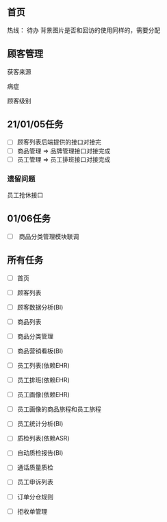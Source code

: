 ## 首页

热线： 待办 背景图片是否和回访的使用同样的，需要分配



## 顾客管理

获客来源

病症

顾客级别



## 21/01/05任务

- [ ] 顾客列表后端提供的接口对接完
- [ ] 商品管理 =>  品牌管理接口对接完成
- [ ] 员工管理 => 员工排班接口对接完成

### 遗留问题

员工抢休接口

## 01/06任务

- [ ] ​	商品分类管理模块联调

## 所有任务

- [ ] 首页
- [ ] 顾客列表
- [ ] 顾客数据分析(BI)
- [ ] 商品列表
- [ ] 商品分类管理
- [ ] 商品营销看板(BI)
- [ ] 员工列表(依赖EHR)
- [ ] 员工排班(依赖EHR)
- [ ] 员工画像(依赖EHR)
- [ ] 员工画像的商品旅程和员工旅程
- [ ] 员工统计分析(BI)
- [ ] 质检列表(依赖ASR)
- [ ] 自动质检报告(BI)
- [ ] 通话质量质检
- [ ] 员工申诉列表
- [ ] 订单分仓规则
- [ ] 拒收单管理









